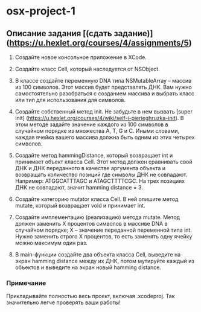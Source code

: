 osx-project-1
=============

## Описание задания [(сдать задание)] (https://u.hexlet.org/courses/4/assignments/5)

1. Создайте новое консольное приложение в XCode.

2. Создайте класс Cell, который наследуется от NSObject.

3. В классе создайте переменную DNA типа NSMutableArray – массив из 100 символов. Этот массив будет представлять ДНК. Вам нужно самостоятельно разобраться с созданием массива и выбрать класс или тип для использования для символов.

4. Создайте собственный метод init. Не забудьте в нем вызвать [super init] (https://u.hexlet.org/courses/4/wiki/self-i-pierieghruzka-init). В этом методе задайте значение каждого из 100 символов в случайном порядке из множества A, T, G и С. Иными словами, каждая ячейка вашего массива должна быть одним из этих четырех символов.

5. Создайте метод hammingDistance, который возвращает int и принимает объект класса Cell. Этот метод должен сравнивать свой ДНК и ДНК переданного в качестве аргумента объекта и возвращать количество позиций где символы ДНК не совпадают. Например: ATGGCATTTAGC и ATAGCTTTTCGC. На трех позициях ДНК не совпадают, значит hamming distance = 3. 

6. Создайте категорию mutator класса Cell. В ней опишите метод mutate, который возвращает void и принимает int.

7. Создайте имплементацию (реализацию) метода mutate. Метод должен заменить X процентов символов в массиве DNA в случайном порядке; Х – значение переданной переменной типа int. Нужно заменить строго Х процентов, то есть заменять одну ячейку можно максимум один раз.

8. В main-функции создайте два объекта класса Cell, выведите на экран hamming distance между их ДНК, потом мутируйте каждый из объектов и выведите на экран новый hamming distance.

### Примечание
Прикладывайте полностью весь проект, включая .xcodeproj. Так значительно легче проверять ваши работы! 